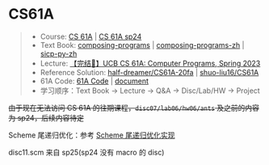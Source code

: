 # CS61A

> + Course: [CS 61A](https://cs61a.org/) | [CS 61A sp24](https://www.learncs.site/docs/curriculum-resource/cs61a)
> + Text Book: [composing-programs](https://www.composingprograms.com/) | [composing-programs-zh](https://composingprograms.netlify.app/) | [sicp-py-zh](https://github.com/wizardforcel/sicp-py-zh?tab=readme-ov-file)
> + Lecture: [【完结🎉】UCB CS 61A: Computer Programs, Spring 2023](https://www.bilibili.com/video/BV1s3411G7yM/)
> + Reference Solution: [half-dreamer/CS61A-20fa](https://github.com/half-dreamer/CS61A-20fa) | [shuo-liu16/CS61A](https://github.com/shuo-liu16/CS61A)
> + 61A Code: [61A Code](https://code.cs61a.org/) | [document](https://cs61a.org/articles/61a-code-docs/)
> + 学习顺序：Text Book -> Lecture -> Q&A -> Disc/Lab/HW -> Project

~~由于现在无法访问 CS 61A 的往期课程，`disc07/lab06/hw06/ants` 及之前的内容为 sp24，后续内容待定~~

Scheme 尾递归优化：参考 [Scheme 尾递归优化实现](https://github.com/ZonePG/cs-notes/blob/main/CS61A/CS61A-tail-recursion.md)

disc11.scm 来自 sp25(sp24 没有 macro 的 disc)